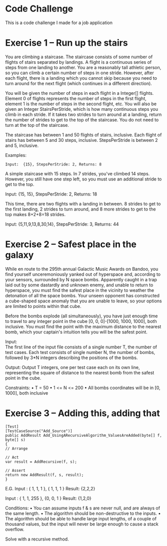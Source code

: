 # Code Challenge
This is a code challenge I made for a job application

# Exercise 1 – Run up the stairs

You are climbing a staircase. The staircase consists of some number of flights of stairs separated by landings. A flight is a continuous series of steps from one landing to another. You are a reasonably tall athletic person, so you can climb a certain number of steps in one stride. However, after each flight, there is a landing which you cannot skip because you need to turn around for the next flight (which continues in a different direction).

You will be given the number of steps in each flight in a Integer[] flights. Element 0 of flights represents the number of steps in the first flight, element 1 is the number of steps in the second flight, etc. You will also be given an Integer StairsPerStride, which is how many continuous steps you climb in each stride. If it takes two strides to turn around at a landing, return the number of strides to get to the top of the staircase. You do not need to turn at the top of the staircase.

The staircase has between 1 and 50 flights of stairs, inclusive. Each flight of stairs has between 5 and 30 steps, inclusive. StepsPerStride is between 2 and 5, inclusive.

Examples:

	Input:  {15}, StepsPerStride: 2, Returns: 8

A simple staircase with 15 steps. In 7 strides, you've climbed 14 steps. However, you still have one step left, so you must use an additional stride to get to the top.

Input: {15, 15}, StepsPerStride: 2, Returns: 18

This time, there are two flights with a landing in between. 8 strides to get to the first landing, 2 strides to turn around, and 8 more strides to get to the top makes 8+2+8=18 strides.

Input: {5,11,9,13,8,30,14}, StepsPerStride: 3, Returns: 44 

# Exercise 2 – Safest place in the galaxy

While en route to the 295th annual Galactic Music Awards on Bandoo, you find yourself unceremoniously yanked out of hyperspace and, according to your sensors, surrounded by N space bombs.  Apparently caught in a trap laid out by some dastardly and unknown enemy, and unable to return to hyperspace, you must find the safest place in the vicinity to weather the detonation of all the space bombs.  Your unseen opponent has constructed a cube-shaped space anomaly that you are unable to leave, so your options are limited to points within that cube.
 
Before the bombs explode (all simultaneously), you have just enough time to travel to any integer point in the cube [0, 0, 0]-[1000, 1000, 1000], both inclusive.  You must find the point with the maximum distance to the nearest bomb, which your captain's intuition tells you will be the safest point.
 
Input:  
The first line of the input file consists of a single number T, the number of test cases. Each test consists of single number N, the number of bombs, followed by 3*N integers describing the positions of the bombs.
 
Output:
Output T integers, one per test case each on its own line, representing the square of distance to the nearest bomb from the safest point in the cube.
 
Constraints:
•	T = 50
•	1 <= N <= 200
•	All bombs coordinates will be in [0, 1000], both inclusive
 
# Exercise 3 – Adding this, adding that
```
[Test]
[TestCaseSource("Add_Source")]
public AddResult Add_UsingARecursiveAlgorithm_ValuesAreAdded(byte[] f, byte[] s)
{
// Arrange

// Act
var result = AddRecursive(f, s);

// Assert
return new AddResult(f, s, result);
}
```
E.G.
Input : { 1, 1, 1 }, { 1, 1, 1 }
Result: {2,2,2}

Input : { 1, 1, 255 }, {0, 0, 1 }
Result: {1,2,0}

Conditions:
•	You can assume inputs f & s are never null, and are always of the same length. 
•	The algorithm should be non-destructive to the inputs.
•	The algorithm should be able to handle large input lengths, of a couple of thousand values, but the input will never be large enough to cause a stack overflow.

Solve with a recursive method.
